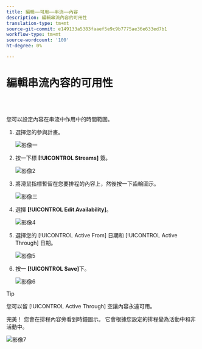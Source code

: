 ```yaml
---
title: 編輯——可用——串流——內容
description: 編輯串流內容的可用性
translation-type: tm+mt
source-git-commit: e149133a5383faaef5e9c9b7775ae36e633ed7b1
workflow-type: tm+mt
source-wordcount: '100'
ht-degree: 0%

---
```



# 編輯串流內容的可用性

<br> 

您可以設定內容在串流中作用中的時間範圍。

1. 選擇您的參與計畫。

   ![影像一](/help/sky/assets/engagement-programs/edit-availability-of-stream-content/edit-availability-of-stream-content-1.png)

1. 按一下標 **[!UICONTROL Streams]** 簽。

   ![影像2](/help/sky/assets/engagement-programs/edit-availability-of-stream-content/edit-availability-of-stream-content-2.png)

1. 將滑鼠指標暫留在您要排程的內容上，然後按一下齒輪圖示。

   ![影像三](/help/sky/assets/engagement-programs/edit-availability-of-stream-content/edit-availability-of-stream-content-3.png)

1. 選擇 **[!UICONTROL Edit Availability]**。

   ![影像4](/help/sky/assets/engagement-programs/edit-availability-of-stream-content/edit-availability-of-stream-content-4.png)

1. 選擇您的 [!UICONTROL Active From] 日期和 [!UICONTROL Active Through] 日期。

   ![影像5](/help/sky/assets/engagement-programs/edit-availability-of-stream-content/edit-availability-of-stream-content-5.png)

1. 按一 **[!UICONTROL Save]**&#x200B;下。

   ![影像6](/help/sky/assets/engagement-programs/edit-availability-of-stream-content/edit-availability-of-stream-content-6.png)

>[!TIP]
>
>您可以留 [!UICONTROL Active Through] 空讓內容永遠可用。

完美！ 您會在排程內容旁看到時鐘圖示。 它會根據您設定的排程變為活動中和非活動中。

![影像7](/help/sky/assets/engagement-programs/edit-availability-of-stream-content/edit-availability-of-stream-content-7.png)